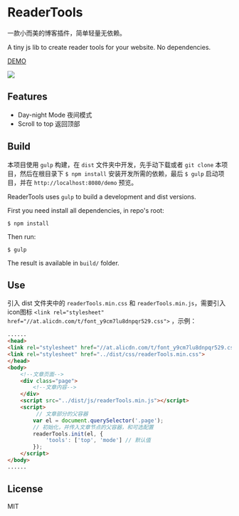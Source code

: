 # ReaderTools

一款小而美的博客插件，简单轻量无依赖。

A tiny js lib to create reader tools for your website. No dependencies.

[DEMO](http://liaokeyu.com/readerTools)

![](review.gif)

## Features

- Day-night Mode 夜间模式
- Scroll to top 返回顶部

## Build

本项目使用 `gulp` 构建，在 `dist` 文件夹中开发，先手动下载或者 `git clone` 本项目，然后在根目录下 `$ npm install` 安装开发所需的依赖，最后 `$ gulp` 启动项目，并在 `http://localhost:8080/demo` 预览。

ReaderTools uses `gulp` to build a development and dist versions. 

First you need install all dependencies, in repo's root:

`$ npm install`

Then run:

 `$ gulp` 
 
 The result is available in `build/` folder.

## Use

引入 dist 文件夹中的 `readerTools.min.css` 和 `readerTools.min.js`，需要引入icon图标 `<link rel="stylesheet" href="//at.alicdn.com/t/font_y9cm7lu8dnpqr529.css">` ，示例：

```html
......
<head>
<link rel="stylesheet" href="//at.alicdn.com/t/font_y9cm7lu8dnpqr529.css">
<link rel="stylesheet" href="../dist/css/readerTools.min.css">
</head>
<body>
	<!--文章页面-->
    <div class="page">
        <!--文章内容-->
    </div>
    <script src="../dist/js/readerTools.min.js"></script>
    <script>
    	 // 文章部分的父容器
        var el = document.querySelector('.page');
        // 初始化，并传入文章节点的父容器，和可选配置
        readerTools.init(el, {
            'tools': ['top', 'mode'] // 默认值
        });
    </script>
</body>
......
```

## License

MIT